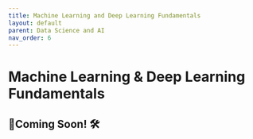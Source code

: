 ```yaml
---
title: Machine Learning and Deep Learning Fundamentals 
layout: default 
parent: Data Science and AI  
nav_order: 6
---
```


# Machine Learning & Deep Learning Fundamentals 

🚧Coming Soon! 🛠️
---
